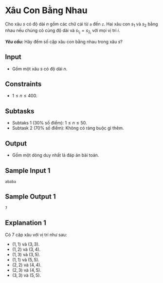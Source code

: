 # Xâu Con Bằng Nhau

Cho xâu $s$ có độ dài $n$ gồm các chữ cái từ `a` đến `z`. Hai xâu con $s_1$ và $s_2$ bằng nhau nếu chúng có cùng độ dài và $s_{1_i} = s_{2_i}$ với mọi vị trí $i$.

***Yêu cầu:*** Hãy đếm số cặp xâu con bằng nhau trong xâu $s?$

## Input

- Gồm một xâu $s$ có độ dài $n$.

## Constraints

- $1 \le n \le 400$.

## Subtasks

- Subtaks $1$ ($30\%$ số điểm): $1 \le n \le 50$.
- Subtask $2$ ($70\%$ số điểm): Không có ràng buộc gì thêm.

## Output

- Gồm một dòng duy nhất là đáp án bài toán.

## Sample Input 1

```
ababa
```

## Sample Output 1

```
7
```

## Explanation 1

Có 7 cặp xâu với vị trí như sau:
- $(1, 1)$ và $(3, 3)$.
- $(1, 2)$ và $(3, 4)$.
- $(1, 3)$ và $(3, 5)$.
- $(1, 1)$ và $(5, 5)$.
- $(2, 2)$ và $(4, 4)$.
- $(2, 3)$ và $(4, 5)$.
- $(3, 3)$ và $(5, 5)$.

